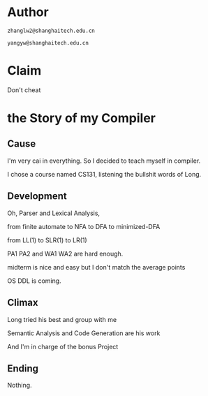 # Author

`zhanglw2@shanghaitech.edu.cn`

`yangyw@shanghaitech.edu.cn`

# Claim 

Don't cheat

# the Story of my Compiler

## Cause

I'm very cai in everything.
So I decided to teach myself in compiler.

I chose a course named CS131, listening the bullshit words of Long.

## Development

Oh, Parser and Lexical Analysis, 

from finite automate to NFA to DFA to minimized-DFA

from LL(1) to SLR(1) to LR(1)

PA1 PA2 and WA1 WA2 are hard enough.

midterm is nice and easy but I don't match the average points

OS DDL is coming. 

## Climax 

Long tried his best and group with me

Semantic Analysis and Code Generation are his work

And I'm in charge of the bonus Project

## Ending

Nothing.